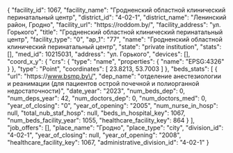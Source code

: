 {
    "facility_id": 1067,
    "facility_name": "Гродненский областной клинический перинатальный центр",
    "district_id": "4-02-1",
    "district_name": "Ленинский район, Гродно",
    "facility_url": "https:\/\/roddom.by\/",
    "facility_address": "ул. Горького",
    "title": "Гродненский областной клинический перинатальный центр",
    "facility_type": "0",
    "ap_1": "77",
    "name": "Гродненский областной клинический перинатальный центр",
    "state": "private institution",
    "stats": [],
    "med_id": 10215031,
    "address": "ул. Горького",
    "devices": [],
    "coord_x_y": {
        "crs": {
            "type": "name",
            "properties": {
                "name": "EPSG:4326"
            }
        },
        "type": "Point",
        "coordinates": [
            23.8213,
            53.7003
        ]
    },
    "beds_stats": [
        {
            "url": "https:\/\/www.bsmp.by\/",
            "dep_name": "отделение анестезиологии и реанимации (для пациентов острой почечной и полиорганной  недостаточности)",
            "date_year": "2023",
            "num_beds_dep": 0,
            "num_deps_year": 42,
            "num_doctors_dep": 0,
            "num_doctors_med": 0,
            "year_of_closing": "0",
            "year_of_opening": "2005",
            "num_nurse_in_hosp": null,
            "total_nub_staf_hosp": null,
            "beds_in_hospital_key": 1067,
            "num_beds_facility_year": 1055,
            "healthcare_facility_key": 864
        }
    ],
    "job_offers": [],
    "place_name": "Гродно",
    "place_type": "city",
    "division_id": "4-02-1",
    "year_of_closing": null,
    "year_of_opening": "2008",
    "healthcare_facility_key": 1067,
    "administrative_division_id": "4-02-1"
}